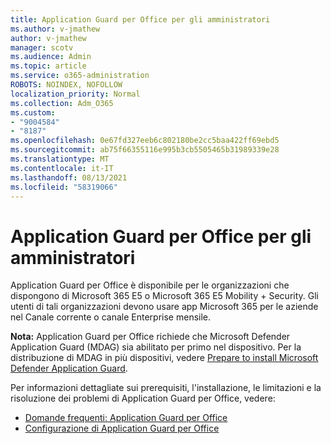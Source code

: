 ```yaml
---
title: Application Guard per Office per gli amministratori
ms.author: v-jmathew
author: v-jmathew
manager: scotv
ms.audience: Admin
ms.topic: article
ms.service: o365-administration
ROBOTS: NOINDEX, NOFOLLOW
localization_priority: Normal
ms.collection: Adm_O365
ms.custom:
- "9004584"
- "8187"
ms.openlocfilehash: 0e67fd327eeb6c802180be2cc5baa422ff69ebd5
ms.sourcegitcommit: ab75f66355116e995b3cb5505465b31989339e28
ms.translationtype: MT
ms.contentlocale: it-IT
ms.lasthandoff: 08/13/2021
ms.locfileid: "58319066"
---
```

# <a name="application-guard-for-office-for-admins"></a>Application Guard per Office per gli amministratori

Application Guard per Office è disponibile per le organizzazioni che dispongono di Microsoft 365 E5 o Microsoft 365 E5 Mobility + Security. Gli utenti di tali organizzazioni devono usare app Microsoft 365 per le aziende nel Canale corrente o canale Enterprise mensile.

**Nota:** Application Guard per Office richiede che Microsoft Defender Application Guard (MDAG) sia abilitato per primo nel dispositivo. Per la distribuzione di MDAG in più dispositivi, vedere [Prepare to install Microsoft Defender Application Guard](https://docs.microsoft.com/windows/security/threat-protection/microsoft-defender-application-guard/install-md-app-guard).

Per informazioni dettagliate sui prerequisiti, l'installazione, le limitazioni e la risoluzione dei problemi di Application Guard per Office, vedere:

- [Domande frequenti: Application Guard per Office](https://support.microsoft.com/office/application-guard-for-office-9e0fb9c2-ffad-43bf-8ba3-78f785fdba46)
- [Configurazione di Application Guard per Office](https://docs.microsoft.com/microsoft-365/security/office-365-security/install-app-guard)
